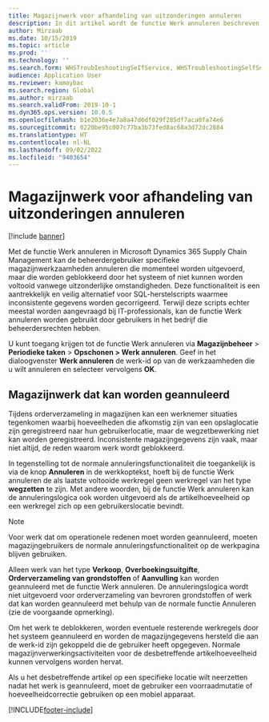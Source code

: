 ```yaml
---
title: Magazijnwerk voor afhandeling van uitzonderingen annuleren
description: In dit artikel wordt de functie Werk annuleren beschreven waarmee magazijnsupervisors geblokkeerd werk kunnen verwerken.
author: Mirzaab
ms.date: 10/15/2019
ms.topic: article
ms.prod: ''
ms.technology: ''
ms.search.form: WHSTroubIeshootingSeIfService, WHSTroubleshootingSelfService
audience: Application User
ms.reviewer: kamaybac
ms.search.region: Global
ms.author: mirzaab
ms.search.validFrom: 2019-10-1
ms.dyn365.ops.version: 10.0.5
ms.openlocfilehash: b1e2036e4e7a8a47d6df029f285df7aca0fa74e6
ms.sourcegitcommit: 0220be95c007c77ba3b73fed8ac68a3d72dc2884
ms.translationtype: HT
ms.contentlocale: nl-NL
ms.lasthandoff: 09/02/2022
ms.locfileid: "9403654"
---
```

# <a name="cancel-warehouse-work-for-exception-handling"></a>Magazijnwerk voor afhandeling van uitzonderingen annuleren

[!include [banner](../includes/banner.md)]

Met de functie Werk annuleren in Microsoft Dynamics 365 Supply Chain Management kan de beheerdergebruiker specifieke magazijnwerkzaamheden annuleren die momenteel worden uitgevoerd, maar die worden geblokkeerd door het systeem of niet kunnen worden voltooid vanwege uitzonderlijke omstandigheden. Deze functionaliteit is een aantrekkelijk en veilig alternatief voor SQL-herstelscripts waarmee inconsistente gegevens worden gecorrigeerd. Terwijl deze scripts echter meestal worden aangevraagd bij IT-professionals, kan de functie Werk annuleren worden gebruikt door gebruikers in het bedrijf die beheerdersrechten hebben.

U kunt toegang krijgen tot de functie Werk annuleren via **Magazijnbeheer** \> **Periodieke taken** \> **Opschonen \> Werk annuleren**. Geef in het dialoogvenster **Werk annuleren** de werk-id op van de werkzaamheden die u wilt annuleren en selecteer vervolgens **OK**.

## <a name="warehouse-work-that-can-be-canceled"></a>Magazijnwerk dat kan worden geannuleerd

Tijdens orderverzameling in magazijnen kan een werknemer situaties tegenkomen waarbij hoeveelheden die afkomstig zijn van een opslaglocatie zijn geregistreerd naar hun gebruikerlocatie, maar de wegzetbewerking niet kan worden geregistreerd. Inconsistente magazijngegevens zijn vaak, maar niet altijd, de reden waarom werk wordt geblokkeerd.

In tegenstelling tot de normale annuleringsfunctionaliteit die toegankelijk is via de knop **Annuleren** in de werkkoptekst, hoeft bij de functie Werk annuleren de als laatste voltooide werkregel geen werkregel van het type **wegzetten** te zijn. Met andere woorden, bij de functie Werk annuleren kan de annuleringslogica ook worden uitgevoerd als de artikelhoeveelheid op een werkregel zich op een gebruikerslocatie bevindt.

> [!NOTE]
> Voor werk dat om operationele redenen moet worden geannuleerd, moeten magazijngebruikers de normale annuleringsfunctionaliteit op de werkpagina blijven gebruiken.

Alleen werk van het type **Verkoop**, **Overboekingsuitgifte**, **Orderverzameling van grondstoffen** of **Aanvulling** kan worden geannuleerd met de functie Werk annuleren. De annuleringslogica wordt niet uitgevoerd voor orderverzameling van bevroren grondstoffen of werk dat kan worden geannuleerd met behulp van de normale functie Annuleren (zie de voorgaande opmerking).

Om het werk te deblokkeren, worden eventuele resterende werkregels door het systeem geannuleerd en worden de magazijngegevens hersteld die aan de werk-id zijn gekoppeld die de gebruiker heeft opgegeven. Normale magazijnverwerkingsactiviteiten voor de desbetreffende artikelhoeveelheid kunnen vervolgens worden hervat.

Als u het desbetreffende artikel op een specifieke locatie wilt neerzetten nadat het werk is geannuleerd, moet de gebruiker een voorraadmutatie of hoeveelheidcorrectie gebruiken op een mobiel apparaat.


[!INCLUDE[footer-include](../../includes/footer-banner.md)]